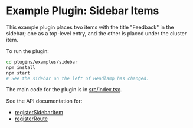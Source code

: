 # Example Plugin: Sidebar Items

This example plugin places two items with the title "Feedback" in the
sidebar; one as a top-level entry, and the other is placed under the
cluster item.

To run the plugin:

```bash
cd plugins/examples/sidebar
npm install
npm start
# See the sidebar on the left of Headlamp has changed.
```

The main code for the plugin is in [src/index.tsx](src/index.tsx).

See the API documentation for:

- [registerSidebarItem](https://kinvolk.github.io/headlamp/docs/latest/development/api/classes/plugin_registry.registry/#registersidebaritem)
- [registerRoute](https://kinvolk.github.io/headlamp/docs/latest/development/api/classes/plugin_registry.registry/#registerroute)
